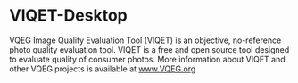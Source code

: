 # VIQET-Desktop

VQEG Image Quality Evaluation Tool (VIQET) is an objective, no-reference photo quality evaluation tool. VIQET is a free and open source tool designed to evaluate quality of consumer photos. More information about VIQET and other VQEG projects is available at www.VQEG.org
